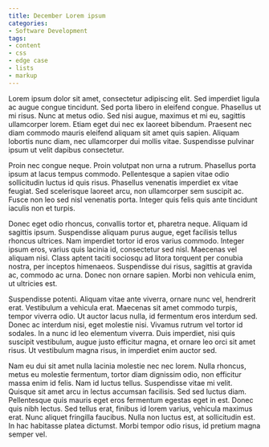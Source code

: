 ```yaml
---
title: December Lorem ipsum
categories:
- Software Development
tags:
- content
- css
- edge case
- lists
- markup
---
```

Lorem ipsum dolor sit amet, consectetur adipiscing elit. Sed imperdiet ligula ac augue congue tincidunt. Sed porta libero in eleifend congue. Phasellus ut mi risus. Nunc at metus odio. Sed nisi augue, maximus et mi eu, sagittis ullamcorper lorem. Etiam eget dui nec ex laoreet bibendum. Praesent nec diam commodo mauris eleifend aliquam sit amet quis sapien. Aliquam lobortis nunc diam, nec ullamcorper dui mollis vitae. Suspendisse pulvinar ipsum ut velit dapibus consectetur.

Proin nec congue neque. Proin volutpat non urna a rutrum. Phasellus porta ipsum at lacus tempus commodo. Pellentesque a sapien vitae odio sollicitudin luctus id quis risus. Phasellus venenatis imperdiet ex vitae feugiat. Sed scelerisque laoreet arcu, non ullamcorper sem suscipit ac. Fusce non leo sed nisl venenatis porta. Integer quis felis quis ante tincidunt iaculis non et turpis.

Donec eget odio rhoncus, convallis tortor et, pharetra neque. Aliquam id sagittis ipsum. Suspendisse aliquam purus augue, eget facilisis tellus rhoncus ultrices. Nam imperdiet tortor id eros varius commodo. Integer ipsum eros, varius quis lacinia id, consectetur sed nisl. Maecenas vel aliquam nisi. Class aptent taciti sociosqu ad litora torquent per conubia nostra, per inceptos himenaeos. Suspendisse dui risus, sagittis at gravida ac, commodo ac urna. Donec non ornare sapien. Morbi non vehicula enim, ut ultricies est.

Suspendisse potenti. Aliquam vitae ante viverra, ornare nunc vel, hendrerit erat. Vestibulum a vehicula erat. Maecenas sit amet commodo turpis, tempor viverra odio. Ut auctor lacus nulla, id fermentum eros interdum sed. Donec ac interdum nisi, eget molestie nisi. Vivamus rutrum vel tortor id sodales. In a nunc id leo elementum viverra. Duis imperdiet, nisi quis suscipit vestibulum, augue justo efficitur magna, et ornare leo orci sit amet risus. Ut vestibulum magna risus, in imperdiet enim auctor sed.

Nam eu dui sit amet nulla lacinia molestie nec nec lorem. Nulla rhoncus, metus eu molestie fermentum, tortor diam dignissim odio, non efficitur massa enim id felis. Nam id luctus tellus. Suspendisse vitae mi velit. Quisque sit amet arcu in lectus accumsan facilisis. Sed sed luctus diam. Pellentesque quis mauris eget eros fermentum egestas eget in est. Donec quis nibh lectus. Sed tellus erat, finibus id lorem varius, vehicula maximus erat. Nunc aliquet fringilla faucibus. Nulla non luctus est, at sollicitudin est. In hac habitasse platea dictumst. Morbi tempor odio risus, id pretium magna semper vel.

